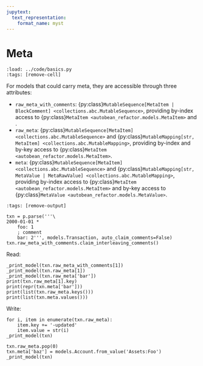 ```yaml
---
jupytext:
  text_representation:
    format_name: myst
---
```


# Meta

```{code-cell} python
:load: ../code/basics.py
:tags: [remove-cell]
```

For models that could carry meta, they are accessible through three attributes:
* `raw_meta_with_comments`: {py:class}`MutableSequence[MetaItem | BlockComment] <collections.abc.MutableSequence>`, providing by-index access to {py:class}`MetaItem <autobean_refactor.models.MetaItem>` and [](../special/comments.md#standalone-comments).
* `raw_meta`: {py:class}`MutableSequence[MetaItem] <collections.abc.MutableSequence>` and {py:class}`MutableMapping[str, MetaItem] <collections.abc.MutableMapping>`, providing by-index and by-key access to {py:class}`MetaItem <autobean_refactor.models.MetaItem>`.
* `meta`: {py:class}`MutableSequence[MetaItem] <collections.abc.MutableSequence>` and {py:class}`MutableMapping[str, MetaValue | MetaRawValue] <collections.abc.MutableMapping>`, providing by-index access to {py:class}`MetaItem <autobean_refactor.models.MetaItem>` and by-key access to {py:class}`MetaValue <autobean_refactor.models.MetaValue>`.

```{code-cell} python
:tags: [remove-output]

txn = p.parse('''\
2000-01-01 *
    foo: 1
    ; comment
    bar: 2''', models.Transaction, auto_claim_comments=False)
txn.raw_meta_with_comments.claim_interleaving_comments()
```

Read:

```{code-cell} python
_print_model(txn.raw_meta_with_comments[1])
_print_model(txn.raw_meta[1])
_print_model(txn.raw_meta['bar'])
print(txn.raw_meta[1].key)
print(repr(txn.meta['bar']))
print(list(txn.raw_meta.keys()))
print(list(txn.meta.values()))
```

Write:

```{code-cell} python
for i, item in enumerate(txn.raw_meta):
    item.key += '-updated'
    item.value = str(i)
_print_model(txn)

txn.raw_meta.pop(0)
txn.meta['baz'] = models.Account.from_value('Assets:Foo')
_print_model(txn)
```
